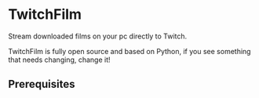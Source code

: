 # TwitchFilm

Stream downloaded films on your pc directly to Twitch.

TwitchFilm is fully open source and based on Python, if you see something that needs changing, change it!

## Prerequisites
